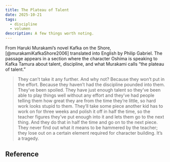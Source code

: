 ```yaml
---
title: The Plateau of Talent
date: 2025-10-21
tags:
  - discipline
  - volumen
description: A few things worth noting.
---
```


From Haruki Murakami’s novel Kafka on the Shore, [@murakamiKafkaShore2006] translated into English by Philip Gabriel. The passage appears in a section where the character Oshima is speaking to Kafka Tamura about talent, discipline, and what Murakami calls “the plateau of talent.”

> They can’t take it any further. And why not? Because they won’t put in the effort. Because they haven’t had the discipline pounded into them. They’ve been spoiled. They have just enough talent so they’ve been able to play things well without any effort and they’ve had people telling them how great they are from the time they’re little, so hard work looks stupid to them. They’ll take some piece another kid has to work on for three weeks and polish it off in half the time, so the teacher figures they’ve put enough into it and lets them go to the next thing. And they do that in half the time and go on to the next piece. They never find out what it means to be hammered by the teacher; they lose out on a certain element required for character building. It’s a tragedy.

## Reference